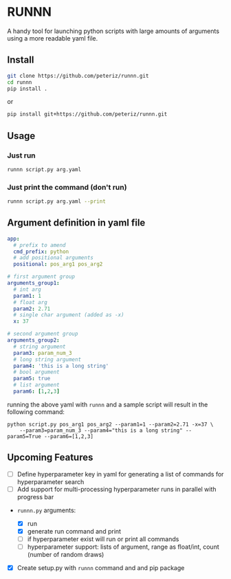 # RUNNN

A handy tool for launching python scripts with large amounts of arguments using a more readable yaml file.

## Install

```bash
git clone https://github.com/peteriz/runnn.git
cd runnn
pip install .
```

or 

```bash
pip install git+https://github.com/peteriz/runnn.git
```

## Usage

### Just run

```bash
runnn script.py arg.yaml
```

### Just print the command (don't run)

```bash
runnn script.py arg.yaml --print
```

## Argument definition in yaml file

```yaml
app:
  # prefix to amend
  cmd_prefix: python
  # add positional arguments
  positional: pos_arg1 pos_arg2

# first argument group
arguments_group1:
  # int arg
  param1: 1
  # float arg
  param2: 2.71
  # single char argument (added as -x)
  x: 37

# second argument group
arguments_group2:
  # string argument
  param3: param_num_3
  # long string argument
  param4: 'this is a long string'
  # bool argument
  param5: true
  # list argument
  param6: [1,2,3]
```

running the above yaml with `runnn` and a sample script will result in the following command:

```
python script.py pos_arg1 pos_arg2 --param1=1 --param2=2.71 -x=37 \
    --param3=param_num_3 --param4="this is a long string" --param5=True --param6=[1,2,3]
```

## Upcoming Features

- [ ] Define hyperparameter key in yaml for generating a list of commands for hyperparameter search
- [ ] Add support for multi-processing hyperparameter runs in parallel with progress bar

- `runnn.py` arguments:

  - [X] run
  - [X] generate run command and print
  - [ ] if hyperparameter exist will run or print all commands
  - [ ] hyperparameter support: lists of argument, range as float/int, count (number of random draws)

- [X] Create setup.py with `runnn` command and and pip package
